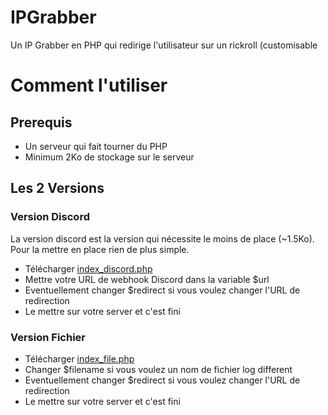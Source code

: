 # IPGrabber
Un IP Grabber en PHP qui redirige l'utilisateur sur un rickroll (customisable

# Comment l'utiliser

## Prerequis

- Un serveur qui fait tourner du PHP
- Minimum 2Ko de stockage sur le serveur

## Les 2 Versions

### Version Discord

La version discord est la version qui nécessite le moins de place (~1.5Ko).<br>
Pour la mettre en place rien de plus simple.
- Télécharger [index_discord.php](https://raw.githubusercontent.com/MoiEtMoiPuisMoi/IPGrabber/2b88b98d17be81a86a80441696cfdd7f4c97a6de/index_discord.php)
- Mettre votre URL de webhook Discord dans la variable $url
- Eventuellement changer $redirect si vous voulez changer l'URL de redirection
- Le mettre sur votre server et c'est fini

### Version Fichier
- Télécharger [index_file.php](https://github.com/MoiEtMoiPuisMoi/IPGrabber/blob/2b88b98d17be81a86a80441696cfdd7f4c97a6de/index_file.php)
- Changer $filename si vous voulez un nom de fichier log different
- Eventuellement changer $redirect si vous voulez changer l'URL de redirection
- Le mettre sur votre server et c'est fini
